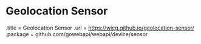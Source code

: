 # Geolocation Sensor

.title = Geolocation Sensor
.url = <https://wicg.github.io/geolocation-sensor/>
.package = github.com/gowebapi/webapi/device/sensor
